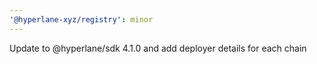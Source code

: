 ```yaml
---
'@hyperlane-xyz/registry': minor
---
```


Update to @hyperlane/sdk 4.1.0 and add deployer details for each chain
